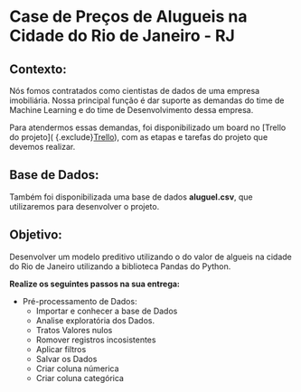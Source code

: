 # Case de Preços de Alugueis na Cidade do Rio de Janeiro - RJ 

## Contexto:

Nós fomos contratados como cientistas de dados de uma empresa imobiliária. Nossa principal função é dar suporte as demandas do time de Machine Learning e do time de Desenvolvimento dessa empresa.

Para atendermos essas demandas, foi disponibilizado um board no [Trello do projeto]( {.exclude}<a href="https://trello.com/b/YOzNZlIl/projeto-preco-de-aluguel" target="_blank">Trello</a>), com as etapas e tarefas do projeto que devemos realizar. 

## Base de Dados:

Também foi disponibilizada uma base de dados **aluguel.csv**, que utilizaremos para desenvolver o projeto.

## Objetivo:

Desenvolver um modelo preditivo utilizando o do valor de algueis na cidade do Rio de Janeiro utilizando a biblioteca Pandas do Python.

**Realize os seguintes passos na sua entrega:**

- Pré-processamento de Dados:
  - Importar e conhecer a base de Dados
  - Analise exploratória dos Dados.
  - Tratos Valores nulos
  - Romover registros incosistentes
  - Aplicar filtros
  - Salvar os Dados
  - Criar coluna númerica
  - Criar coluna categórica
 